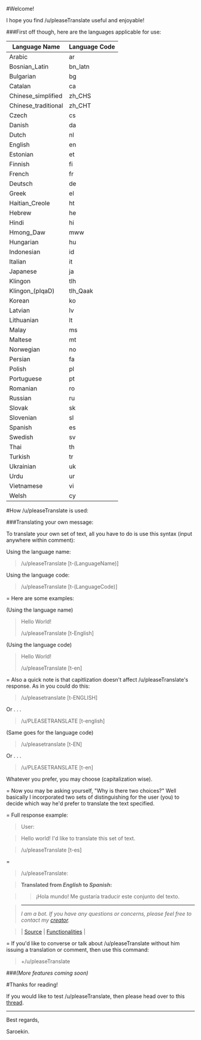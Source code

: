 #Welcome!

I hope you find /u/pleaseTranslate useful and enjoyable!

###First off though, here are the languages applicable for use:



**Language Name**| **Language Code**
---|---
Arabic| ar
Bosnian_Latin| bn_latn
Bulgarian| bg
Catalan| ca
Chinese_simplified| zh_CHS
Chinese_traditional| zh_CHT
Czech| cs
Danish| da
Dutch| nl
English| en
Estonian| et
Finnish| fi
French| fr
Deutsch| de
Greek | el
Haitian_Creole| ht
Hebrew| he
Hindi | hi
Hmong_Daw| mww
Hungarian| hu
Indonesian| id
Italian| it
Japanese| ja
Klingon| tlh
Klingon_(pIqaD)| tlh_Qaak
Korean| ko
Latvian| lv
Lithuanian| lt
Malay| ms
Maltese| mt
Norwegian| no
Persian| fa
Polish| pl
Portuguese| pt
Romanian| ro
Russian| ru
Slovak| sk
Slovenian| sl
Spanish| es
Swedish| sv
Thai| th
Turkish| tr
Ukrainian| uk
Urdu| ur
Vietnamese| vi
Welsh| cy

#How /u/pleaseTranslate is used:

###Translating your own message:

To translate your own set of text, all you have to do is use this syntax (input anywhere within comment):

Using the language name:
>/u/pleaseTranslate [t-(LanguageName)]

Using the language code:
>/u/pleaseTranslate [t-(LanguageCode)]

=
Here are some examples:

(Using the language name)
>Hello World!
>
>/u/pleaseTranslate [t-English]

(Using the language code)
>Hello World!
>
>/u/pleaseTranslate [t-en]

=
Also a quick note is that capitlization doesn't affect /u/pleaseTranslate's response. As in you could do this:

>/u/pleasetranslate [t-ENGLISH]

Or . . .

>/u/PLEASETRANSLATE [t-english]

(Same goes for the language code)

>/u/pleasetranslate [t-EN]

Or . . .

>/u/PLEASETRANSLATE [t-en]

Whatever you prefer, you may choose (capitalization wise).

=
Now you may be asking yourself, "Why is there two choices?" Well basically I incorporated two sets of distinguishing for the user (you) to decide which way he'd prefer to translate the text specified.

=
Full response example:

>User:

>Hello world! I'd like to translate this set of text.

>/u/pleaseTranslate [t-es] 

=

>/u/pleaseTranslate:

>**Translated from *English* to *Spanish*:**

>>¡Hola mundo! Me gustaría traducir este conjunto del texto.

>---
>*I am a bot. If you have any questions or concerns, please feel free to contact my [creator](https://www.reddit.com/message/compose/?to=Saroekin&subject=/u/pleaseTranslate).*

>| [Source](https://github.com/Saroekin/pleaseTranslate) | [Functionalities](https://www.reddit.com/r/Saroekin_redditBots/comments/354g14/upleasetranslate_information/) |

=
If you'd like to converse or talk about /u/pleaseTranslate without him issuing a translation or comment, then use this command:

>+/u/pleaseTranslate

###*(More features coming soon)*

#Thanks for reading!

If you would like to test /u/pleaseTranslate, then please head over to this [thread](https://www.reddit.com/r/Saroekin_redditBots/comments/339ez3/bot_testing/).

---
Best regards,

Saroekin.
